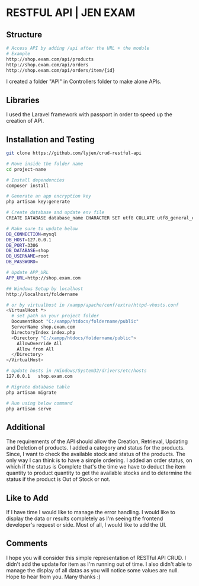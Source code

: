 # RESTFUL API | JEN EXAM

## Structure

```bash
# Access API by adding /api after the URL + the module
# Example
http://shop.exam.com/api/products
http://shop.exam.com/api/orders
http://shop.exam.com/api/orders/item/{id}
````
I created a folder "API" in Controllers folder to make alone APIs.

## Libraries
I used the Laravel framework with passport in order to speed up the creation of API.

## Installation and Testing
````bash
git clone https://github.com/lyjen/crud-restful-api

# Move inside the folder name
cd project-name

# Install dependencies
composer install

# Generate an app encryption key
php artisan key:generate

# Create database and update env file
CREATE DATABASE database_name CHARACTER SET utf8 COLLATE utf8_general_ci;

# Make sure to update below
DB_CONNECTION=mysql
DB_HOST=127.0.0.1
DB_PORT=3306
DB_DATABASE=shop
DB_USERNAME=root
DB_PASSWORD=

# Update APP_URL 
APP_URL=http://shop.exam.com

## Windows Setup by localhost
http://localhost/foldername

# or by virtualhost in /xampp/apache/conf/extra/httpd-vhosts.conf
<VirtualHost *>
  # set path on your project folder
  DocumentRoot "C:/xampp/htdocs/foldername/public"
  ServerName shop.exam.com
  DirectoryIndex index.php
  <Directory "C:/xampp/htdocs/foldername/public">
    AllowOverride All
    Allow from All
  </Directory>
</VirtualHost>

# Update hosts in /Windows/System32/drivers/etc/hosts
127.0.0.1   shop.exam.com

# Migrate database table
php artisan migrate

# Run using below command
php artisan serve

````

## Additional

The requirements of the API should allow the Creation, Retrieval, Updating and Deletion of products. I added a category and status for the products. Since, I want to check the available stock and status of the products. The only way I can think is to have a simple ordering. I added an order status, on which if the status is Complete that's the time we have to deduct the item quantity to product quantity to get the available stocks and to determine the status if the product is Out of Stock or not.

## Like to Add
If I have time I would like to manage the error handling. I would like to display the data or results completely as I'm seeing the frontend developer's request or side. Most of all, I would like to add the UI.

## Comments
I hope you will consider this simple representation of RESTful API CRUD. I didn't add the update for item as I'm running out of time. I also didn't able to manage the display of all datas as you will notice some values are null. Hope to hear from you. Many thanks :)
